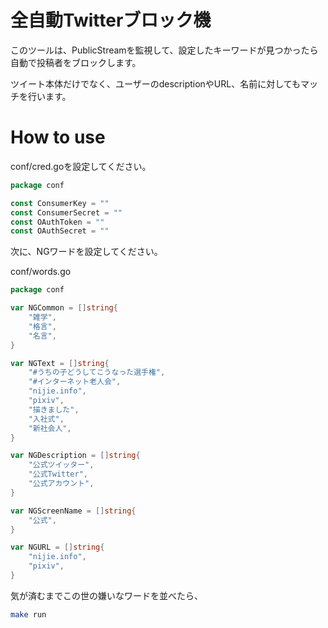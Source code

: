 # 全自動Twitterブロック機

このツールは、PublicStreamを監視して、設定したキーワードが見つかったら自動で投稿者をブロックします。

ツイート本体だけでなく、ユーザーのdescriptionやURL、名前に対してもマッチを行います。

# How to use

conf/cred.goを設定してください。

```go
package conf

const ConsumerKey = ""
const ConsumerSecret = ""
const OAuthToken = ""
const OAuthSecret = ""
```

次に、NGワードを設定してください。

conf/words.go

```go
package conf

var NGCommon = []string{
	"雑学",
	"格言",
	"名言",
}

var NGText = []string{
	"#うちの子どうしてこうなった選手権",
	"#インターネット老人会",
	"nijie.info",
	"pixiv",
	"描きました",
	"入社式",
	"新社会人",
}

var NGDescription = []string{
	"公式ツイッター",
	"公式Twitter",
	"公式アカウント",
}

var NGScreenName = []string{
	"公式",
}

var NGURL = []string{
	"nijie.info",
	"pixiv",
}
```

気が済むまでこの世の嫌いなワードを並べたら、

```bash
make run
```
